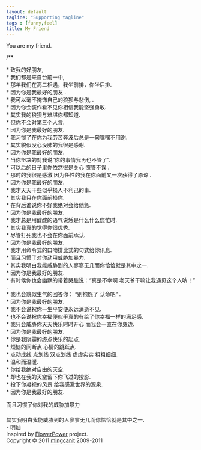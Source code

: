 ```yaml
---
layout: default
tagline: "Supporting tagline"
tags : [funny,feel]
title: My Friend
---
```


You are my friend.<div id="mainDiv">
<div id="content">
<div id="code">
<span class="comments">/**</span><br />


<span class="space"/><span class="comments">* 致我的好朋友,</span><br />
<span class="space"/><span class="comments">* 我们都是来自台前一中,</span><br />
<span class="space"/><span class="comments">* 那年我们在高二相遇，我坐前排，你坐后排.</span><br />
<span class="space"/><span class="comments">* 因为你是我最好的朋友 .</span><br />
<span class="space"/><span class="comments">* 我可以毫不掩饰自己的狼狈与悲伤, .</span><br />
<span class="space"/><span class="comments">* 因为你会装作看不见你相信我能坚强勇敢.</span><br />
<span class="space"/><span class="comments">* 其实我的狼狈与难堪你都知道.</span><br />
<span class="space"/><span class="comments">* 但你不会对第三个人言.</span><br />
<span class="space"/><span class="comments">* 因为你是我最好的朋友.</span><br />
<span class="space"/><span class="comments">* 我习惯了在你为我劳苦奔波后总是一句嘿嘿不用谢.</span><br />
<span class="space"/><span class="comments">* 其实貌似没心没肺的我很是感谢.</span><br />
<span class="space"/><span class="comments">* 因为你是我最好的朋友.</span><br />
<span class="space"/><span class="comments">* 当你坚决的对我说“你的事情我再也不管了”.</span><br />
<span class="space"/><span class="comments">* 可以后的日子里你依然很是关心 照管不误 .</span><br />
<span class="space"/><span class="comments">* 那时的我很是感激 因为任性的我在你面前又一次获得了原谅 .</span><br />
<span class="space"/><span class="comments">* 因为你是我最好的朋友.</span><br />
<span class="space"/><span class="comments">* 我才天天干些似乎损人不利己的事.</span><br />
<span class="space"/><span class="comments">* 其实我只在你面前损你.</span><br />
<span class="space"/><span class="comments">* 在背后谁说你不好我绝对会给他急.</span><br />
<span class="space"/><span class="comments">* 因为你是我最好的朋友.</span><br />
<span class="space"/><span class="comments">* 我才总是用酸酸的语气说恁是什么什么您忙时.</span><br />
<span class="space"/><span class="comments">* 其实我真的觉得你很优秀.</span><br />
<span class="space"/><span class="comments">* 尽管打死我也不会在你面前承认.</span><br />
<span class="space"/><span class="comments">* 因为你是我最好的朋友.</span><br />
<span class="space"/><span class="comments">* 我才用命令式的口吻排比式的句式给你讯息.</span><br />
<span class="space"/><span class="comments">* 而且习惯了对你动用威胁加暴力.</span><br />
<span class="space"/><span class="comments">* 其实我明白我能威胁到的人寥寥无几而你恰恰就是其中之一.</span><br />
<span class="space"/><span class="comments">* 因为你是我最好的朋友.</span><br />
<span class="space"/><span class="comments">* 有时候你也会幽默的带着哭腔说：“真是不幸啊 老天爷干嘛让我遇见这个人呐！” .</span><br />
<span class="space"/><span class="comments">* 我也会貌似生气的回答你： “别抱怨了 认命吧” .</span><br />
<span class="space"/><span class="comments">* 因为你是我最好的朋友.</span><br />
<span class="space"/><span class="comments">* 我不会说祝你一生平安便永远消逝不见.</span><br />
<span class="space"/><span class="comments">* 也不会说祝你幸福便似乎真的有给了你幸福一样的满足感.</span><br />
<span class="space"/><span class="comments">* 我只会威胁你天天快乐时时开心 而我会一直在你身边.</span><br />
<span class="space"/><span class="comments">* 因为你是我最好的朋友.</span><br />
<span class="space"/><span class="comments">* 你是我阴霾的终点快乐的起点.</span><br />
<span class="space"/><span class="comments">* 烦恼的间断点 心情的跳跃点.</span><br />
<span class="space"/><span class="comments">* 点动成线 点划线 双点划线 虚虚实实 粗粗细细.</span><br />
<span class="space"/><span class="comments">* 温和而温暖.</span><br />
<span class="space"/><span class="comments">* 你给我绝对自由的天空.</span><br />
<span class="space"/><span class="comments">* 却也在我的天空留下你飞过的投影.</span><br />
<span class="space"/><span class="comments">* 投下你凝视的风景 给我感激世界的源泉.</span><br />
<span class="space"/><span class="comments">* 因为你是我最好的朋友.</span><br />

</div>
<div id="loveHeart">
<canvas id="garden"></canvas>
<div id="words">
<div id="messages">
而且习惯了你对我的威胁加暴力 
<div id="elapseClock"></div>
</div>
<div style="margin-top:20px;margin-right:80px" id="loveu">
其实我明白我能威胁到的人寥寥无几而你恰恰就是其中之一.<br/>
<div class="signature">- 明灿</div>
</div>
</div>
</div>
</div>
<div id="copyright">
Inspired by <a href="http://www.openrise.com/lab/FlowerPower/">FlowerPower</a> project.<br />
Copyright © 2011 <a href='http://mingcanit.tk'>mingcanit</a> 2009-2011
</div>
</div>
<script type="text/javascript">
var offsetX = $("#loveHeart").width() / 2;
var offsetY = $("#loveHeart").height() / 2 - 55;
var together = new Date();
together.setFullYear(2006, 9, 1);
together.setHours(20);
together.setMinutes(0);
together.setSeconds(0);
together.setMilliseconds(0);

if (!document.createElement('canvas').getContext) {
var msg = document.createElement("div");
msg.id = "errorMsg";
msg.innerHTML = "Your browser doesn't support HTML5!<br/>Recommend use Chrome 14+/IE 9+/Firefox 7+/Safari 4+"; 
document.body.appendChild(msg);
$("#code").css("display", "none")
$("#copyright").css("position", "absolute");
$("#copyright").css("bottom", "10px");
document.execCommand("stop");
} else {
setTimeout(function () {
startHeartAnimation();
}, 5000);

timeElapse(together);
setInterval(function () {
timeElapse(together);
}, 500);

adjustCodePosition();
$("#code").typewriter();
}
</script>